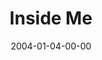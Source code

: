 ---
layout: message
category: message
series: "The DNA Of Change"
title: "Inside Me"
date: 2004-01-04-00-00
message_id: 190
sc-permalink-url: "http://soundcloud.com/crdschurch/inside-me"
audio: "http://s3.amazonaws.com/crossroads-media/messages/audio/DNA_of_Change_01_01-04-04_Inside_Me.mp3"
audio-duration: "38:29"
tag: 
 - change
 - wisdom
 - learning
 - new-year
 - mistakes
 - tome
explicit: false
---